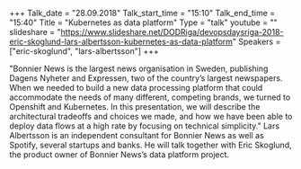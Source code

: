 +++
Talk_date = "28.09.2018"
Talk_start_time = "15:10"
Talk_end_time = "15:40"
Title = "Kubernetes as data platform"
Type = "talk"
youtube = ""
slideshare = "https://www.slideshare.net/DODRiga/devopsdaysriga-2018-eric-skoglund-lars-albertsson-kubernetes-as-data-platform"
Speakers = ["eric-skoglund", "lars-albertsson"]
+++

<p>"Bonnier News is the largest news organisation in Sweden, publishing Dagens Nyheter and Expressen, two of the country’s largest newspapers. When we needed to build a new data processing platform that could accommodate the needs of many different, competing brands, we turned to Openshift and Kubernetes. In this presentation, we will describe the architectural tradeoffs and choices we made, and how we have been able to deploy data flows at a high rate by focusing on technical simplicity." Lars Albertsson is an independent consultant for Bonnier News as well as Spotify, several startups and banks. He will talk together with Eric Skoglund, the product owner of Bonnier News’s data platform project.</p>